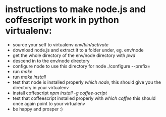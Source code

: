 # instructions to make node.js and coffescript work in python virtualenv:
* source your self to virtualenv
    _env/bin/activate_
* download node.js and extract it to a folder under, eg. env/node
* get the whole directory of the env/node directory with _pwd_
* descend in to the env/node directory
* configure node to use this directory for node ./configure --prefix=<directory path you got with pwd>
* run _make_
* run _make install_
* test that node is installed properly _which node_, this should give you the directory in your virtualenv
* install coffescript _npm install -g coffee-script_
* test that coffeescript installed properly with _which coffee_ this should once again point to your virtualenv
* be happy and prosper :)